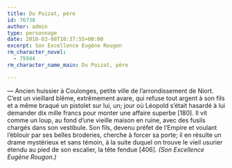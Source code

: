 ```yaml
---
title: Du Poizat, père
id: 76738
author: admin
type: personnage
date: 2010-03-08T10:37:55+00:00
excerpt: Son Excellence Eugène Rougon
rm_character_novel:
  - 75944
rm_character_name_main: Du Poizat, père

---
```

— Ancien huissier à Coulonges, petite ville de l&rsquo;arrondissement de Niort. C&rsquo;est un vieillard blême, extrêmement avare, qui refuse tout argent à son fils et a même braqué un pistolet sur lui, un; jour où Léopold s&rsquo;était hasardé à lui demander dix mille francs pour monter une affaire superbe [180]. Il vit comme un loup, au fond d&rsquo;une vieille maison en ruine, avec des fusils chargés dans son vestibule. Son fils, devenu préfet de l&rsquo;Empire et voulant l&rsquo;éblouir par ses belles broderies, cherche à forcer sa porte; il en résulte un drame mystérieux et sans témoin, à la suite duquel on trouve le vieil usurier étendu au pied de son escalier, la tête fendue [406]. _(Son Excellence Eugène Rougon.)_